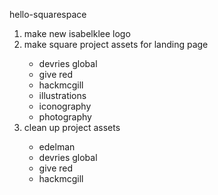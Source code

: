 hello-squarespace
<ol>
<li>make new isabelklee logo</li>
<li>make square project assets for landing page</li>
  <ul>
  <li>devries global</li>
  <li>give red</li>
  <li>hackmcgill</li>
  <li>illustrations</li>
  <li>iconography</li>
  <li>photography</li>
  </ul>
<li>clean up project assets</li>
  <ul>
  <li>edelman</li>
  <li>devries global</li>
  <li>give red</li>
  <li>hackmcgill</li>
  </ul>
